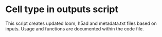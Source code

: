 # Cell type in outputs script

This script creates updated loom, h5ad and metadata.txt files based on inputs. Usage and functions are documented within the code file.
